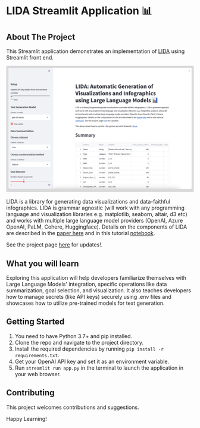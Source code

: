 # LIDA Streamlit Application 📊

## About The Project

This Streamlit application demonstrates an implementation of [LIDA](https://github.com/microsoft/lida) using Streamlit front end.

![LIDA Streamlit Application](docs/images/streamlitlida.png)

LIDA is a library for generating data visualizations and data-faithful infographics. LIDA is grammar agnostic (will work with any programming language and visualization libraries e.g. matplotlib, seaborn, altair, d3 etc) and works with multiple large language model providers (OpenAI, Azure OpenAI, PaLM, Cohere, Huggingface). Details on the components of LIDA are described in the [paper here](https://arxiv.org/abs/2303.02927) and in this tutorial [notebook](notebooks/tutorial.ipynb).

See the project page [here](https://microsoft.github.io/lida/) for updates!.

## What you will learn

Exploring this application will help developers familiarize themselves with Large Language Models' integration, specific operations like data summarization, goal selection, and visualization. It also teaches developers how to manage secrets (like API keys) securely using .env files and showcases how to utilize pre-trained models for text generation.

## Getting Started

1. You need to have Python 3.7+ and pip installed.
2. Clone the repo and navigate to the project directory.
3. Install the required dependencies by running `pip install -r requirements.txt`.
4. Get your OpenAI API key and set it as an environment variable.
5. Run `streamlit run app.py` in the terminal to launch the application in your web browser.

## Contributing

This project welcomes contributions and suggestions.

Happy Learning!
